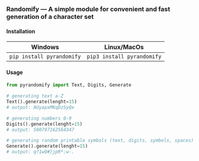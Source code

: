 ### Randomify — A simple module for convenient and fast generation of a character set



####  Installation

| Windows                    | Linux/MacOs                 |
| -------------------------- | --------------------------- |
| `pip install pyrandomify` | `pip3 install pyrandomify` |



#### Usage

```python
from pyrandomify import Text, Digits, Generate

# generating text a-Z
Text().generate(lenght=15)
# output: AUyapxMKqDzSyQx

# generating numbers 0-9
Digits().generate(lenght=15)
# output: 500797162564347

# generating random printable symbols (text, digits, symbols, spaces)
Generate().generate(lenght=15)
# output: q?1wQ#}jpR*;w-.
```




